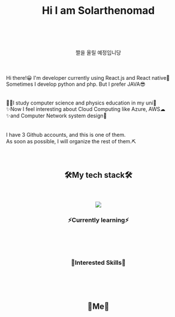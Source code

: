 <br><br><br>
<div align="center"><h1>Hi I am Solarthenomad</h1></div>
<br><br><br><br>
<div align="center">
  짤을 올릴 예정입니당
</div>
<br><br><br>
Hi there!😀 I'm developer currently using React.js and React native🚀<br>
Sometimes I develop python and php. But I prefer JAVA😎<br>
<br><br>
👩‍💻I study computer science and physics education in my uni🏫<br>
✨Now I feel interesting about Cloud Computing like Azure, AWS☁<br>
✨and Computer Network system design🌈<br>
<br><br>
I have 3 Github accounts, and this is one of them.<br>
As soon as possible, I will organize the rest of them.⛏<br><br><br>

<div align="center"><h2>🛠My tech stack🛠</h2></div>
<br><br>
<div align="center">
<img src="https://img.shields.io/badge/Android-3DDC84?style=flat-square&logo=Android&logoColor=white"/>
</div>
<div align="center"><h3>⚡Currently learning⚡</h3></div>
<br><br><br>
<div align = "center"><h3>🌱Interested Skills🌱</h3>
<br><br><br>
<div align="center"><h2>🐣Me🐣</h2></div>



<!--
**Solarthenomad/Solarthenomad** is a ✨ _special_ ✨ repository because its `README.md` (this file) appears on your GitHub profile.

Here are some ideas to get you started:

- 🔭 I’m currently working on ...
- 🌱 I’m currently learning ...
- 👯 I’m looking to collaborate on ...
- 🤔 I’m looking for help with ...
- 💬 Ask me about ...
- 📫 How to reach me: ...
- 😄 Pronouns: ...
- ⚡ Fun fact: ...
-->
